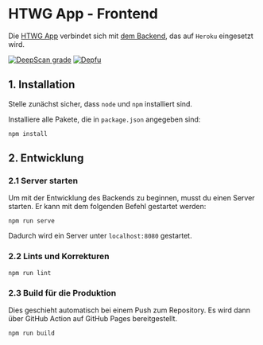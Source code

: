 # HTWG App - Frontend

Die [HTWG App](https://github.com/htwg-app/htwg-app-front) verbindet sich mit [dem Backend](https://github.com/htwg-app/htwg-app-back), das auf `Heroku` eingesetzt wird.

[![DeepScan grade](https://deepscan.io/api/teams/16386/projects/19652/branches/513389/badge/grade.svg)](https://deepscan.io/dashboard#view=project&tid=16386&pid=19652&bid=513389) [![Depfu](https://badges.depfu.com/badges/52d12f581117f764415972538c569ced/overview.svg)](https://depfu.com/github/HTWG-App/htwg-app-front?project_id=33433)

## 1. Installation

Stelle zunächst sicher, dass `node` und `npm` installiert sind.

Installiere alle Pakete, die in `package.json` angegeben sind:

```shell
npm install
```


## 2. Entwicklung

### 2.1 Server starten

Um mit der Entwicklung des Backends zu beginnen, musst du einen Server starten. Er kann mit dem folgenden Befehl gestartet werden:

```shell
npm run serve
```

Dadurch wird ein Server unter `localhost:8080` gestartet.

### 2.2 Lints und Korrekturen

```shell
npm run lint
```

### 2.3 Build für die Produktion

Dies geschieht automatisch bei einem Push zum Repository. Es wird dann über GitHub Action auf GitHub Pages bereitgestellt.
```shell
npm run build
```
